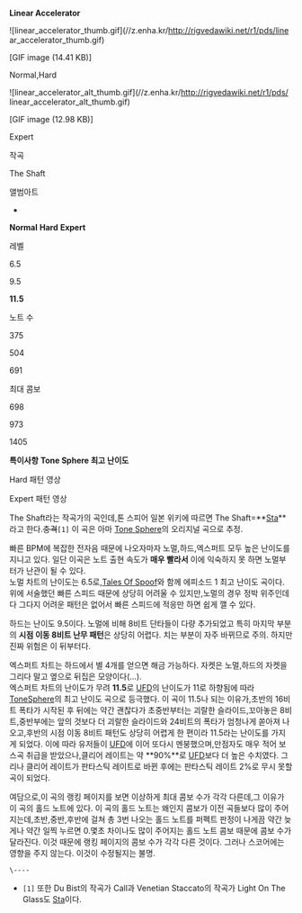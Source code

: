 **Linear Accelerator**

![linear_accelerator_thumb.gif](//z.enha.kr/http://rigvedawiki.net/r1/pds/line
ar_accelerator_thumb.gif)

[GIF image (14.41 KB)]

Normal,Hard

![linear_accelerator_alt_thumb.gif](//z.enha.kr/http://rigvedawiki.net/r1/pds/
linear_accelerator_alt_thumb.gif)

[GIF image (12.98 KB)]

Expert

작곡

The Shaft

앨범아트

-

**Normal**
**Hard**
**Expert**

레벨

6.5

9.5

**11.5**

노트 수

375

504

691

최대 콤보

698

973

1405

**특이사항**
**Tone Sphere 최고 난이도**
  

Hard 패턴 영상

  

Expert 패턴 영상

  

The Shaft라는 작곡가의 곡인데,톤 스피어 일본 위키에 따르면 The Shaft=**[Sta](Sta.md)**라고
한다.<del>충격</del>`[1]` 이 곡은 아마 [Tone Sphere](Tone%20Sphere.md)의 오리지널 곡으로 추정.

  

빠른 BPM에 복잡한 전자음 때문에 나오자마자 노멀,하드,엑스퍼트 모두 높은 난이도를 지니고 있다. 일단 이곡은 노트 출현 속도가 **매우
빨라서** 이에 익숙하지 못 하면 노멀부터가 난관이 될 수 있다.  
노멀 차트의 난이도는 6.5로,[Tales Of Spoof](Tales%20Of%20Spoof.md)와 함께 에피소드 1 최고 난이도
곡이다. 위에 서술했던 빠른 스피드 때문에 상당히 어려울 수 있지만,노멀의 경우 정박 위주인데다 그다지 어려운 패턴은 없어서 빠른 스피드에
적응만 하면 쉽게 깰 수 있다.

  

하드는 난이도 9.5이다. 노멀에 비해 8비트 단타들이 다량 추가되었고 특히 마지막 부분의 **시점 이동 8비트 난무 패턴**은 상당히
어렵다. 치는 부분이 자주 바뀌므로 주의. 하지만 진짜 위험은 이 뒤부터다.

  

엑스퍼트 차트는 하드에서 별 4개를 얻으면 해금 가능하다. 자켓은 노멀,하드의 자켓을 그리다 말고 옆으로 뒤집은 모양이다(...).  
엑스퍼트 차트의 난이도가 무려 **11.5**로 [UFD](UFD.md)의 난이도가 11로 하향됨에 따라 [ToneSphere](Tone%20Sphere.md)의 최고 난이도 곡으로 등극했다. 이 곡이 11.5나 되는 이유가,초반의 16비트 폭타가
시작된 후 뒤에는 약간 괜찮다가 초중반부터는 괴랄한 슬라이드,꼬아놓은 8비트,중반부에는 앞의 것보다 더 괴랄한 슬라이드와 24비트의 폭타가
엄청나게 쏟아져 나오고,후반의 시점 이동 8비트 패턴도 상당히 어렵게 한 편이라 11.5라는 난이도를 가지게 되었다. 이에 따라 유저들이
[UFD](UFD.md)에 이어 또다시 멘붕했으며,만점자도 매우 적어 보스곡 취급을 받았으나,클리어 레이트는 약 **90%**로
[UFD](UFD.md)보다 더 높은 수치였다. 그리나 클리어 레이트가 판타스틱 레이트로 바뀐 후에는 판타스틱 레이트 2%로 무시 못할
곡이 되었다.

  

여담으로,이 곡의 랭킹 페이지를 보면 이상하게 최대 콤보 수가 각각 다른데,그 이유가 이 곡의 홀드 노트에 있다. 이 곡의 홀드 노트는
왜인지 콤보가 이전 곡들보다 많이 주어지는데,초반,중반,후반에 걸쳐 총 3번 나오는 홀드 노트를 퍼펙트 판정이 나게끔 약간 늦게나 약간 일찍
누르면 0.몇초 차이나도 많이 주어지는 홀드 노트 콤보 때문에 콤보 수가 달라진다. 이것 때문에 랭킹 페이지의 콤보 수가 각각 다른 것이다.
그러나 스코어에는 영향을 주지 않는다. 이것이 수정될지는 불명.

`\----`

  * `[1]` 또한 Du Bist의 작곡가 Call과 Venetian Staccato의 작곡가 Light On The Glass도 [Sta](Sta.md)이다.

